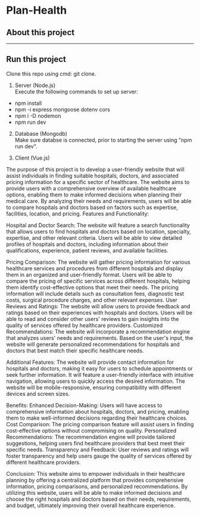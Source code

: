 # Plan-Health

## About this project

------------------------
## Run this project
Clone this repo using cmd: git clone.
1.  Server (Node.js) </br>
Execute the following commands to set up server:
* npm install
* npm -i express mongoose dotenv cors
* npm i -D nodemon
* npm run dev

2.  Database (Mongodb) </br>
Make sure databse is connected, prior to starting the server using "npm run dev".

3.  Client (Vue.js)</br>

The purpose of this project is to develop a user-friendly website that will assist individuals in finding suitable hospitals, doctors, and associated pricing information for a specific sector of healthcare. The website aims to provide users with a comprehensive overview of available healthcare options, enabling them to make informed decisions when planning their medical care. By analyzing their needs and requirements, users will be able to compare hospitals and doctors based on factors such as expertise, facilities, location, and pricing.
Features and Functionality:

Hospital and Doctor Search:
The website will feature a search functionality that allows users to find hospitals and doctors based on location, specialty, expertise, and other relevant criteria.
Users will be able to view detailed profiles of hospitals and doctors, including information about their qualifications, experience, patient reviews, and available facilities.

Pricing Comparison:
The website will gather pricing information for various healthcare services and procedures from different hospitals and display them in an organized and user-friendly format.
Users will be able to compare the pricing of specific services across different hospitals, helping them identify cost-effective options that meet their needs.
The pricing information will include details such as consultation fees, diagnostic test costs, surgical procedure charges, and other relevant expenses.
User Reviews and Ratings:
The website will allow users to provide feedback and ratings based on their experiences with hospitals and doctors.
Users will be able to read and consider other users' reviews to gain insights into the quality of services offered by healthcare providers.
Customized Recommendations:
The website will incorporate a recommendation engine that analyzes users' needs and requirements.
Based on the user's input, the website will generate personalized recommendations for hospitals and doctors that best match their specific healthcare needs.

Additional Features:
The website will provide contact information for hospitals and doctors, making it easy for users to schedule appointments or seek further information.
It will feature a user-friendly interface with intuitive navigation, allowing users to quickly access the desired information.
The website will be mobile-responsive, ensuring compatibility with different devices and screen sizes.

Benefits:
Enhanced Decision-Making: Users will have access to comprehensive information about hospitals, doctors, and pricing, enabling them to make well-informed decisions regarding their healthcare choices.
Cost Comparison: The pricing comparison feature will assist users in finding cost-effective options without compromising on quality.
Personalized Recommendations: The recommendation engine will provide tailored suggestions, helping users find healthcare providers that best meet their specific needs.
Transparency and Feedback: User reviews and ratings will foster transparency and help users gauge the quality of services offered by different healthcare providers.

Conclusion:
This website aims to empower individuals in their healthcare planning by offering a centralized platform that provides comprehensive information, pricing comparisons, and personalized recommendations. By utilizing this website, users will be able to make informed decisions and choose the right hospitals and doctors based on their needs, requirements, and budget, ultimately improving their overall healthcare experience.
